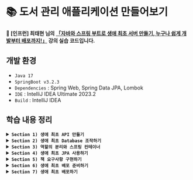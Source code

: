 # 📚 도서 관리 애플리케이션 만들어보기
#### 📣 [인프런] 최태현 님의 [「자바와 스프링 부트로 생애 최초 서버 만들기, 누구나 쉽게 개발부터 배포까지!」](https://inf.run/Hywa) 강의 실습 코드입니다.

## 개발 환경
* `Java 17`
* `SpringBoot v3.2.3`
* `Dependencies` : Spring Web, Spring Data JPA, Lombok
* `IDE` : IntelliJ IDEA Ultimate 2023.2
* `Build` : IntelliJ IDEA

## 학습 내용 정리

<details>
  
**<summary> `Section 1) 생애 최초 API 만들기` </summary>**
### ✔️ 스프링 프로젝트 시작하기
#### 스프링 프로젝트를 시작하는 첫 번째 방법
* 이미 만들어져 있는 스프링 프로젝트를 다운받아 IntelliJ를 통해 열기
* 다운로드가 완료되면, LibraryAppApplication 클래스를 찾아 실행 (경로 : src/main/java/패키지명/LibraryAppApplication.java)


#### 스프링 프로젝트를 시작하는 두 번째 방법
* [spring initializr](https://start.spring.io/) 이용하기
  ##### 1️⃣ 빌드 툴 설정
  ##### 2️⃣ 언어 선택
  ##### 3️⃣ 스프링 부트 버전 선택
  * 옆에 알파벳이 붙지 않은 가장 최신 버전 선택하기 ➡️ 알파벳이 붙어있다는 의미는 아직 개발 중이거나 테스트 중인 오픈베타버전으로 안정성이 떨어질 수 있음
  ##### 4️⃣ 프로젝트 메타 데이터 작성
  * Group : 프로젝트 그룹
  * Artifact : 최종 결과물의 이름
  * Name : 프로젝트 이름
  * Description : 프로젝트 설명
  * Package name : 패키지 이름
  * Packaging : 패키징 방법 (➡️ Spring Boot는 톰캣이 내장되어 있어 Jar 선택)
  * Java : 자바 버전
  ##### 5️⃣ 의존성 설정
  * 프로젝트에서 사용하는 라이브러리/프레임워크 설정
    * 📚 라이브러리 : 프로그래밍을 개발할 때 미리 만들어져 있는 기능을 가져다 사용하는 것
    * 📚 프레임워크 : 프로그래밍을 개발할 때 미리 만들어져 있는 구조에 코드를 가져다 끼워 넣는 것

  이렇게 설정을 모두 마쳤으면, Generate를 눌러 프로젝트를 만들어주자. 다운로드 된 압축 파일을 해제하고 적절한 위치로 옮겨 IntelliJ로 열어주면 된다 !

### ✔️ @SpringBootApplication과 서버
LibraryAppApplication 클래스를 살펴보자.

```java
@SpringBootApplication
public class LibraryAppApplication {
  public static void main(String[] args) {
    SpringApplication.run(LibraryAppApplication.class, args);
  }
}
```
* `@SpringBootApplication` : 스프링을 실행시키기 위해 필요한 다양한 설정들을 자동으로 해주는 애노테이션
* `class` : Java에서 모든 코드는 class 안에 있어야 하고, static 메서드인 main 메서드가 이 안에 존재
* `SpringApplication.run(LibraryAppApplication.class, args);` : 서버를 실행하는 코드

#### 🙋🏻 서버란 무엇일까?
* 어떠한 기능을 제공하는 프로그램
* 클라이언트로부터 요청을 받아 결과 반환

### ✔️ 클라이언트가 컴퓨터를 통해 서버에 요청하는 과정 알아보기
#### 🙋🏻 네트워크란 무엇일까? 
<p>네트워크를 이해하기 위해 A 부족과 B 부족이 존재하는 이세계를 생각해보자. </p>
<p>이세계는 주소 체계와 택배 시스템이 잘 발달되어 있어 주소를 통해 택배를 보낼 수 있다고 하자.</p>

```text
B부족 감자동 곰로 13번길 2에 사는 둘째  
```

<p>하지만 이렇게 복잡한 주소 체계는 외우기 어렵다 💦 '파란집에 사는 둘째'라고 더 간단하게 부를 수 있다.</p>

<p>이세계 뿐만 아니라 현실 세계도 마찬가지다 ! 현실 세계의 컴퓨터는 각각 고유 주소 (IP)를 가지고 있다. 그리고 택배 시스템처럼 인터넷이 잘 발달되어 있어 우리는 인터넷을 통해 데이터를 주고 받을 수 있다.</p>

```text
IP 244.66.51.9, port : 3000 
```
<p>여기서 port 번호는 '파란집에 사는 둘째'이고, IP는 자세한 주소를 나타낸다. </p>
<p>BUT, 우리는 인터넷에 접속할 때 일반적으로 IP 주소와 port 번호를 입력하지 않는다. 아래와 같이 도메인 이름을 입력하여 접속할 것이다. (➡️ DNS : Domain Name System)</p>

```text
spring.com:3000 
```

### ✔️ HTTP와 API란 무엇인가?!
#### 🙋🏻 HTTP는 무엇일까?
<p>우리는 택배를 보내려면 운송장이라는 표준이 있어야 한다.</p>

```text
내놓아라 파란집 둘째, 포션 빨강색 2개
```

* `내놓아라` : 운송장을 받는 사람에게 요청하는 **행위**
* `파란집` : 운송장이 가는 집
* `둘째` : 운송장을 받는 사람
* `포션` : 운송장을 받는 사람에게 원하는 **자원**
* `빨강색 2개` : 자원의 세부 조건

여기서 행위와 자원은 빨간집에 운송장을 보내기 전에 **약속**해야 한다.

<p>현실 세계에도 데이터를 받는 표준인 HTTP(HyperText Transfer Protocol)가 존재한다. </p>

#### 예시 1️⃣

  ```text
  GET /portion?color=red&count=2
  Host: spring.com:3000
  ```
  
  * `GET` : HTTP 요청을 받는 컴퓨터에게 요청하는 행위 (**HTTP Method**)
  * `/portion` : HTTP 요청을 받는 컴퓨터에게 원하는 자원 (**Path**)
  * `?`, `&` : 구분 기호
  * `color=red`, `count=2` : 자원의 세부 조건 (**Query String**)
  * `Host: spring.com:3000` : HTTP 요청을 받는 컴퓨터와 프로그램 정보

#### 예시 2️⃣

  ```text
  POST /oak/leather
  Host: spring.com:3000

  오크가죽정보
  ```
  
  * `POST` : HTTP 요청을 받는 컴퓨터에게 요청하는 행위 (**HTTP Method**)
  * `/oak/leather` : HTTP 요청을 받는 컴퓨터에게 원하는 자원 (**Path**)
  * `오크가죽정보` : 실제 저장할 오크 가죽 정보 (**Body**)
  * `Host: spring.com:3000` : HTTP 요청을 받는 컴퓨터와 프로그램 정보

  현실 세계에서도 마찬가지로 행위와 자원은 HTTP 요청을 보내기 전에 약속해야 한다.

#### 📚 정리
* 정보를 보내는 방법 2가지 존재 (➡️ Query String & Body)
  * `GET`(데이터 요청), `DELETE`(데이터 삭제) : Query String
  * `POST`(데이터 저장), `PUT`(데이터 수정) : Body

#### 🙋🏻 API(Application Programming Interface)는 무엇일까?
<p>클라이언트와 서버는 HTTP를 주고 받으며 기능을 수행하는데, 이때 정해진 규칙을 의미하는 API</p>

##### HTTP 요청 문법
* 첫째줄 : HTTP Method와 Path, (Query)를 작성하고 필요하다면 HTTP Version도 작성
* 둘째줄 : Header 영역으로, 어디로 보낼지 도메인 + 포트 번호로 Host 작성 (여러 줄 가능)
* Body가 있을 경우, 한 줄 띄우고 작성 (여러 줄 가능)

##### URL (Uniform Resource Locator)

```text
프로토콜://도메인(혹은 IP주소):포트번호/자원경로?쿼리(추가정보)
```

##### HTTP 응답
<p>우리는 HTTP 요청 방법에 대해 살펴보았다.</p>

#### 🙋🏻 그럼 들어온 요청에 대한 응답은 어떻게 하는 걸까?
* `서버` : 요청에 대한 응답을 제공하는 컴퓨터
  * ✨ **상태 코드**를 통해 응답
  * 응답시, Body에 추가 정보 담을 수 있음
  * HTTP 요청과 동일한 구조
    * 첫째줄 : 상태 코드
    * 둘째줄 : Header 영역 (여러 줄 가능)
    * Body가 있을 경우, 한 줄 띄우고 작성 (여러 줄 가능)   

* `클라이언트` : 요청을 한 컴퓨터

### ✔️ API 개발하고 테스트하기

<p>API를 개발하기 전에는 API 스펙을 살펴봐야 한다. </p>
<p>HTTP Method와 path를 결정하고, 데이터를 전달하기 위해 쿼리를 사용할 것인지 아니면 바디를 사용할 것인지, 결과는 어떤 형태로 줄 것인지를 고민해서 결정해야 한다.</p>

#### 1️⃣ GET API
  #### ➕ 덧셈 API
  * HTTP Method : `GET`
  * HTTP Path : `/add`
  * 쿼리 사용
    * `int number1`
    * `int number2`
  * 결과 반환
    * `int 쿼리로 들어온 두 숫자의 합`   

  #### 📍 Controller 
  * `@RestController` : 주어진 class를 Controller로 등록 (Controller : API의 진입 지점)
  * `@GetMapping(“/add”)` : 아래 함수를 HTTP Method가 `GET` 이고, HTTP path가 `/add`인 API로 지정
  * `@RequestParam` : 주어진 쿼리를 함수 파라미터로 넣음
    * 단일 타입으로 넣을 수도 있지만, request DTO를 생성하여 객체 넣기도 가능 (➡️ 이때 애노테이션 생략) 

#### 2️⃣  API
<p>HTTP Body 사용법 연습을 위해 곱셈 기능을 로 작성해보자. (원래  API는 어떤 값을 저장한다는 의미이기 때문에 적절한 방법은 아니다 😅)</p>
  
  #### ➕ 곱셈 API
  * HTTP Method : `POST`
  * HTTP Path : `/multiply`
  * HTTP Body (JSON)
    
    ```text
    {
      “number1”: 숫자,
      “number2”: 숫자
    }
    ```

    * JSON (**J**ava**S**cript **O**bject **N**otation)
      * 중괄호를 사용하여 `"key": "value"`로 표기하는 객체 표기법
      * 쉼표로 속성 구분
      * Java의 Map<Object, Object>와 유사
  * 결과 반환
    * `Body로 들어온 두 숫자의 곱`   

  #### 📍 Controller 
  * `@PostMapping(“/multiply”)` : 아래 함수를 HTTP Method가 `POST` 이고, HTTP path가 `/multiply`인 API로 지정
  * `@RequestBody` : HTTP Body로 들어오는 JSON을 파라미터로 넘긴 객체(DTO)로 변경
    * DTO에는 JSON의 key값이 명시되어야 하며, 각 속성은 key값과 동일하게, 타입도 value의 타입에 따라 작성 

### ✔️ 도서 관리 어플리케이션 API 개발
#### 주요 기능
* 👤 `사용자`
  * 도서관 사용자를 등록할 수 있습니다.
  * 등록된 사용자 목록을 조회할 수 있습니다.
  * 사용자의 이름을 변경할 수 있습니다.
  * 등록된 사용자를 삭제할 수 있습니다.
 
* 📖 `도서`
  * 도서관에 책을 등록 및 삭제할 수 있습니다.
  * 사용자는 등록된 도서를 대출/반납할 수 있습니다.
    * 다른 사용자가 대여 중인 책은 빌릴 수 없습니다.  

#### 📍 도서관 사용자 등록 
  #### 👤 유저 생성 API
  * HTTP Method : `POST`
  * HTTP Path : `/user`
  * HTTP Body (JSON)
  
    ```text
      {
        “name”: String (null X),
        “age”: Integer
      }
    ```
    * String : null 허용 ➡️ 검증 로직 필요
    * Integer : null 허용 (int : null 허용 X)
    
  * 결과 반환 X
    * `200 OK` 상태 코드

   
  #### 로직
   ##### 1️⃣ API 호출
   ##### 2️⃣ User 클래스의 인스턴스 생성
   ##### 3️⃣ 생성한 데이터 List에 저장

   ```java
      @RestController
      public class UserController {
        private final List<User> users = new ArrayList<>();

        @PostMapping("/user")
        public void saveUser(@RequestBody UserCreateRequest request) {
          User newUser = new User(request.getName(), request.getAge());
          users.add(newUser);
        }
      }
   ```

#### 📍 사용자 목록 조회
  #### 👤 유저 조회 API
  * HTTP Method : `GET`
  * HTTP Path : `/user`
  * 쿼리 : X (➡️ API 호출시, 전체 User 데이터를 줄 것이므로)
  * 결과 반환

    ```text
      [{
        “id”: Long,
        “name”: String (null X),
        “age”: Integer
      }, ...]
    ```
  ##### 🤔 어떻게 결과를 JSON으로 반환할 수 있을까?
  <p>파라미터로 넘기는 객체(DTO)에 getter가 있다면, Controller에서 객체를 반환시 JSON으로 응답이 가능하다. </p>
  
  ➡️ `@RestController`를 클래스에 붙여준 덕분에 가능한 일 !
  
  ##### 🤔 Id는 무엇일까?
  <p>Id란 데이터 별로 겹치지 않는 유일한 번호를 의미한다. API 스펙에 Id가 있다는 것은 User 별로 고유한 번호를 API 응답 결과로 반환하기 위함이다.</p>
  <p>여기서는 List에 담겨 있는 User의 순서를 Id로 설정하자.</p>

  #### 로직
   ##### 1️⃣ API 호출
   ##### 2️⃣ List로 저장된 유저 정보 반환

   ```java
        @GetMapping("/user")
        public List<UserResponse> getUsers() {
          List<UserResponse> responses = new ArrayList<>();
          for (int i = 0; i < users.size(); i++) {
            responses.add(new UserResponse(i + 1, users.get(i)));
          }
          return responses;
        }
   ```


### 📚 Section 1 학습 내용
#### 1️⃣ 스프링 프로젝트를 시작하고 실행할 수 있다.
#### 2️⃣ 네트워크, IP, 도메인, 포트, HTTP 요청과 응답 구조, 클라이언트 - 서버 구조, API와 같은 기반 지식을 배울 수 있었다.
#### 3️⃣ Spring Boot에서 GET API와 POST API를 만드는 방법에 대해 학습하였다.

#### ⚠️ 우리가 개발한 API의 문제점
<p>User 정보는 메모리에서만 유지되고 있기 때문에 서버를 재시작하면, User 정보가 날라간다 !</p>
<p>따라서 데이터가 날라가는 문제점을 해결하기 위해 DB를 사용해보자.</p>
 
</details>


<details>
  
**<summary> `Section 2) 생애 최초 Database 조작하기` </summary>**
### ✔️ Database와 MySQL
<p>지금까지 우리는 User 정보를 RAM (임시 기억 장치)에 저장했다. 그래서 서버가 종료되면, RAM에 있는 모든 정보가 사라져 User 정보가 날라갔다.</p>
<p>데이터가 날라가지 않도록 하기 위해 DISK (장기 기억 장치)에 정보를 저장할 수 있도록 해보자. 이럴 때 사용하는 것이 Database이다 !</p>

#### 📍 Database
<p>Database란, 데이터를 구조화 시켜 저장하는 장치이다. 대표적으로 RDB의 MySQL이 있다.</p>

  * RDB (Relational Database) : 데이터를 표처럼 구조화 시켜 저장 (예 : MySQL)
  * SQL (Structured Query Language) : 표처럼 구조화된 데이터를 조회하는 언어

<p>MySQL을 사용해 데이터에 접근해보자.</p>

### ✔️ MySQL에서 테이블 만들기
#### 📍 DDL (Data Definition Language)
  * 데이터베이스 만들기
  ```sql
  $> create database [데이터베이스 이름];
  ```

  * 데이터베이스 목록 보기
  ```sql
  $> show databases;
  ```

  * 데이터베이스 지우기
  ```sql
  $> drop databases [데이터베이스 이름];
  ```

  * 데이터베이스 접속하기
  ```sql
  $> use [데이터베이스 이름];
  ```

  * 테이블 목록 보기
  ```sql
  $> show tables;
  ```

  * 테이블 만들기
  ```sql
  $> create table [테이블 이름] ( 
  [필드1 이름] [타입] [부가조건], 
  [필드2 이름] [타입] [부가조건], 
  ...
  primary key ([필드이름]) 
  );
  ``` 

  * 테이블 제거하기
  ```sql
  $> drop table [테이블 이름];
  ```

#### 📍 MySQL 타입 살펴보기
  ##### 정수 타입
  * tinyint : 1byte
  * int : 4byte
  * bigint : 8byte
  
  ##### 실수 타입
  * double : 8byte
  * decimal(A, B) : 소수점을 B개 가지고 있는 전체 A자리 실수

  ##### 문자열 타입
  * char(A) : A글자가 들어갈 수 있는 고정된 문자열
  * varchar(A) : 최대 A글자가 들어갈 수 있는 문자열

  ##### 날짜, 시간 타입
  * date : `yyyy-MM-dd`
  * time : `HH:mm:ss`
  * datetime : `yyyy-MM-dd HH:mm:ss`

### ✔️ 테이블 데이터 조작하기
#### 📍 DML (Data Manipulation Language)
  * 데이터 삽입
  ```sql
  $> INSERT INTO [테이블 이름] (필드1이름, 필드2이름, ...) VALUES (값1, 값2, ...)
  ```

  * 데이터 조회
  ```sql
  $> SELECT * FROM [테이블 이름]; # * 대신 필드 이름 작성 가능
  ```

  ```sql
  # 특정 조건을 걸어 조회
  $> SELECT * FROM [테이블 이름] WHERE [조건];
  ```

  * 데이터 업데이트
  ```sql
  $> UPDATE [테이블 이름]
  SET 필드1이름=값, 필드2이름=값, ... WHERE [조건];
  # [조건]이 없으면, 모든 데이터 업데이트
  ```

  * 데이터 삭제
  ```sql
  $> DELETE FROM [테이블 이름] WHERE [조건];
  # [조건]이 없으면, 모든 데이터 삭제
  ```

### ✔️ Spring에서 Database 사용하기
#### 📍`application.yml` 파일 만들기
* `application.properties`에 DB 설정 정보 기입도 가능
  ```yml
  spring:
    datasource:
      url: "jdbc:mysql://localhost/library"
      username: "root"
      password: "1234"
      driver-class-name: com.mysql.cj.jdbc.Driver
  ```
  * url : 연결할 데이터베이스 주소
    * `jdbc:mysql://` : jdbc를 이용해 mysql 접근
    * `localhost` : 접근하려는 mysql은 localhost에 있음
    * `/library` : 접근하려는 데이터베이스는 library
  * username : mysql에 접근하기 위한 계정명
  * password : mysqp에 접근하기 위한 비밀번호
  * driver-class-name : 데이터베이스 접근시 사용할 프로그램 

#### 📍 유저 생성 API 리팩토링
  ##### 1️⃣ User 테이블 생성
  ##### 2️⃣ JdbcTemplate을 이용해 sql 날리기
  * JdbcTemplate을 final 변수를 만들고 생성자를 만들어두면, 스프링이 알아서 JdbcTemplate을 넣어줌
  ##### 3️⃣ sql을 문자열로 입력 후, 값이 들어갈 부분에 ? 넣기
  * ? 사용시, 유동적으로 값 변경 가능
  * 이 문자열을 JdbcTemplate의 update 메서드에 담음 (➡️ JdbcTemplate의 update 메서드는 insert, update, delete 쿼리에 적용 가능)  

#### 📍 유저 조회 API 리팩토링
  ```java
  jdbcTemplate.query(sql, RowMapper 구현 익명클래스)
  ```
  * query를 사용하면, select 쿼리를 날릴 수 있음
  * 구현 익명클래스 안에는 ResultSet에 getType("필드이름")을 사용해 실제 값을 가져올 수 있음
    * 익명클래스는 람다식을 이용하면 더 간단하게 표현 가능 !

### ✔️ 유저 업데이트 API, 삭제 API 개발과 테스트
#### 📍 도서관 사용자 이름 변경 
  #### 👤 유저 업데이트 API
  * HTTP Method : `PUT`
  * HTTP Path : `/user`
  * HTTP Body (JSON)
  
    ```text
      {
        "id": Long,
        "name": String
      }
    ```
    
  * 결과 반환 X
    * `200 OK` 상태 코드
   
  #### 로직
   ##### 1️⃣ API 호출
   ##### 2️⃣ UPDATE 쿼리를 통해 jdbcTemplate의 update 메서드에 넘겨줌

   ```java
      @RestController
      public class UserController {
        @PutMapping("/user")
        public void updateUser(@RequestBody UserUpdateRequest request) {
          String sql = "UPDATE user SET name = ? WHERE id = ?";
          jdbcTemplate.update(sql, request.getName(), request.getId());
      }
   ```

#### 📍 도서관 사용자 삭제 
  #### 👤 유저 삭제 API
  * HTTP Method : `DELETE`
  * HTTP Path : `/user`
  * 쿼리
    * 문자열 name (삭제할 사용자 이름) 
  * 결과 반환 X
    * `200 OK` 상태 코드
   
  #### 로직
   ##### 1️⃣ API 호출
   ##### 2️⃣ DELETE 쿼리를 통해 jdbcTemplate의 update 메서드에 넘겨줌

   ```java
      @RestController
      public class UserController {
        @DeleteMapping("/user")
        public void deleteUser(@RequestParam String name) {
          String sql = "DELETE FROM user WHERE name = ?";
          jdbcTemplate.update(sql, name);
      }
   ```

### ✔️ 유저 업데이트 API, 삭제 API 예외 처리하기
<p>존재하지 않는 유저를 업데이트나 삭제하려고 할 때, 예외가 발생하도록 수정해보자.</p>
  
   ```java
     String readSql = "SELECT * FROM user WHERE id = ?";
     boolean isUserNotExist = jdbcTemplate.query(readSql, (rs, rowNum) -> 0, request.getId()).isEmpty();
     if (isUserNotExist) {
       throw new IllegalArgumentException();
     }
   ```

  #### 로직
   ##### 1️⃣ id를 기준으로 유저가 존재하는지 확인하는 sql을 날려 DB 데이터 유무 체크 
   ##### 2️⃣ 있으면 다음 로직 수행, 없으면 예외 발생
   
### 📚 Section 2 학습 내용
#### 1️⃣ 데이터베이스를 통해 서버 재시작하면 데이터가 사라지는 문제를 해결할 수 있었다.
#### 2️⃣ SQL을 이용하여 MySQL 데이터베이스를 조작할 수 있다.
#### 3️⃣ 스프링 서버를 이용해 데이터베이스에 접근하고 데이터를 저장, 조회, 업데이트, 삭제할 수 있다.
#### 4️⃣ API 예외 상황을 이해하고 예외를 처리할 수 있다.

#### ⚠️ 우리가 개발한 API의 문제점
<p>한 클래스인 Controller가 많은 역할을 담당하며, 여러 비즈니스 로직이 통합되어 있다.</p>
<p>추가로 구현해야 할 요구사항이 늘어날수록 코드 수정은 복잡해질 것이다. 따라서 이런 문제를 어떻게 해결할 수 있을지 고민해보자.</p>
</details>


<details>
  
**<summary> `Section 3) 역할의 분리와 스프링 컨테이너` </summary>**
### ✔️ Clean Code의 중요성
<p>코드란, 요구사항을 표현하는 언어이다. 개발자의 중요한 업무 중 하나는 요구사항 구현을 위해 코드를 읽고 작성한다는 것이다.</p>
<p>여기서 핵심은 읽는다는 것이다 ! 다른 사람이 작성한 코드를 읽는 경우가 많고, 내가 오래 전에 작성한 기억나지 않는 코드를 읽을 때도 있다.</p>
<p>🌟 따라서 누구나 쉽게 코드를 읽고 이해할 수 있도록 클린 코드 작성은 중요하다 🌟</p>

#### 📍 Clean Code
<p>클린 코드 가이드 라인을 살펴보자.</p>

* 함수는 최대한 작게 만들고 한 가지 일만 수행하는 것이 좋다.
* 클래스는 작아야 하며 하나의 책임만을 가져야 한다.

<p>지금까지 작성한 Controller 클래스는 3가지 역할을 담당하고 있다.</p>

    1. API 진입 지점
    2. 예외 처리
    3. DB 통신

<p>♻️ Controller를 3단 분리 해보자</p>

### ✔️ Controller 3단 분리하기
#### 📍 Layered Architecture
<p>Controller, Service, Repository 각 클래스가 각자의 역할을 가지고 겹겹이 쌓인 구조</p>
  
  ##### Controller
  * 클라이언트의 요청 및 응답 처리
  * Service에게 요청에 대한 처리 전담
  
  ##### Service
  * 사용자 요구사항 처리
  * DB 정보 필요시, Repository에게 전담
  * Controller와 Repository 사이를 연결하는 역할
  
  ##### Repository
  * DB 관리 (연결, 해제, 자원 관리)
  * DB CRUD (Create, Read, Update, Delete) 작업 처리

### ✔️ UserController와 스프링 컨테이너
#### 📍 UserController
이전에 작성한 `UserController`를 살펴보면, 의아한 부분이 존재한다.

   ```java
    @RestController
    public class UserController {

     private final UserService userService;

     public UserController(JdbcTemplate jdbcTemplate) {
       this.userService = new UserService(jdbcTemplate);
     }

    }
   ```

  <p> 🙋🏻 현재 UserController에 존재하는 메서드를 API의 진입 지점으로 사용하고 있다. 상식적으로 클래스 안에 있는 함수를 사용하기 위해서 객체화 (인스턴스화)가 필요하다 !</p> 
  
    🤔 질문 1. UserController를 현재 객체화 하지 않고 있는데, 어떻게 API의 진입 지점으로 사용하는 것일까?

  
  <p> 🙋🏻 UserController의 생성자는 JdbcTemplate을 의존하고 있다. 하지만 우리는 JdbcTemplate에 대해 처리한 적이 없다 !</p>
  
     🤔 질문 2. UserController는 어떻게 JdbcTemplate을 가져오는 걸까?

#### 📍 `@RestController`  
<p>이 애노테이션은 UserController 클래스를 API의 진입 지점으로 만들어 줄 뿐만 아니라, 스프링 빈으로 등록 시켜준다. </p>

#### 🫛 스프링 빈
<p>우리가 스프링 부트로 만든 프로젝트를 실행하면, 서버가 동작하게 된다. 그러면 서버 내부에 거대한 컨테이너를 만들어준다. 그리고 컨테이너 안에는 클래스가 들어가게 되는데, 이 클래스를 스프링 빈이라고 부른다 !</p> 

<p>클래스가 들어갈 때, 이 빈을 식별할 수 있는 이름이나 타입과 함께 다양한 정보들을 함께 저장한다. 이때 인스턴스화도 함께 이루어지게 된다.</p>

<p>JdbcTemplate 역시 스프링 빈으로 등록되어 있기 때문에 스프링 컨테이너 내부에 존재하게 된다.</p>

#### 따라서 스프링 컨테이너는 `UserController`를 인스턴스화 할 때, `JdbcTemplate`을 컨테이너 내부에서 찾아서 가져올 수 있었던 것이다 ! 

     🤔 그럼 누가 JdbcTemplate을 스프링 빈으로 등록해준걸까?

<p>바로 build.gradle의 spring-boot-starter-data-jpa 의존성이 JdbcTemplate을 스프링 빈으로 미리 등록해준 것이다. </p>

   ```gradle
    dependencies {
      implementation 'org.springframework.boot:spring-boot-starter-data-jpa'
    }
   ```

<p>위의 내용을 정리해보자 ! 우리가 서버를 시작하게 되면 다음과 같은 일이 순차적으로 일어난다.</p>

    1. 스프링 컨테이너 시작
    2. 기본적으로 많은 스프링 빈이 컨테이너에 등록됨
    3. 개발자가 직접 설정해준 스프링 빈 등록
    4. 필요한 의존성 자동 설정

#### 🫛 Repository와 Service 스프링 빈 등록하기
<p>Repository와 Service를 스프링 빈으로 등록하는 방법은 아주 간단하다 !</p>

##### Repository 클래스는 `@Repository` 애노테이션을 클래스 위에 붙여주고, Service 클래스는 `@Service` 애노테이션을 클래스 위에 붙여주기만 하면 빈으로 등록이 된다. 

##### 그럼 이제 `Controller` 입장에서도 `Service`가 스프링 빈이니 굳이 직접 `new` 연산자를 통해 인스턴스화 해줄 필요가 없다 ! 컨테이너가 알아서 처리해줄 것이다.

##### 또한 `Repository`가 `JdbcTemplate`을 직접 가지고 있기 때문에 `Controller`는 `JdbcTemplate`를 가지고 있을 필요가 없어지게 된다. 그럼 `Controller`는 아래와 같이 변경될 것이다.

#### 📍 UserController
   ```java
    @RestController
    public class UserController {

     private final UserService userService;

     public UserController(UserService userService) {
       this.userService = userService;
     }

    }
   ```

#### `Controller` - `Service` - `Repository` 클래스가 스프링 빈으로 등록되는 과정을 정리해보자.
<p>스프링 서버가 시작되면,</p>

    1. 의존성에 의해 빈으로 등록된 JdbcTemplate이 스프링 컨테이너로 들어간다.
    2. JdbcTemplate의 의존성을 가진 UserRepository가 빈으로 등록된다.
    3. UserRepository를 의존하는 UserService가 빈으로 등록된다.
    4. UserService를 의존하는 UserController가 빈으로 등록된다.

#### 🤔 코드가 깔끔해진 것 같긴 한데 ... 스프링 컨테이너를 사용하는 이유에 대해 자세히 알아보자 !

### ✔️ 스프링 컨테이너
<p>아래와 같은 요구사항이 있다고 하자.</p>

> 책 이름을 메모리에 저장하는 API를 구현하라. Controller만 스프링 빈으로 등록하고 Service와 Repository는 스프링 빈이 아니어야 한다.

<p>우리는 먼저 Book 객체를 만들고 BookController, BookService, BookMemoryRepository를 만들 것이다. 그리고 BookMemoryRepository를 의존하는 BookService는 아래와 같이 객체를 생성할 것이다.</p>

#### 📍 BookService
   ```java
    public class BookService {
      private final BookMemoryRepository bookRepository = new BookMemoryRepository();
    }
   ```

<p>이제 Memory가 아닌 MySQL과 같은 DB를 사용하기로 요구사항이 변경되었다고 가정하자. 그리고 JdbcTemplate은 Repository가 바로 설정할 수 있다고 하자. 그럼 아래와 같은 일이 일어날 것이다.</p>

    1. BookMemoryRepository 대신 BookMySqlRepository가 새로 생길 것이다.
    2. Repository가 변경됨에 따라 BookService도 변경될 것이다.

#### 🤔 Repository의 역할만 변경하고 싶은데 Service 변경을 최소화할 수 있는 방법은 없을까?
  
  #### 📍 Java의 인터페이스
  <p>인터페이스를 도입하게 되면 코드는 아래와 같이 변경된다.</p>

  ##### 📍 BookService
  ```java
    public class BookService {
      private final BookRepository bookRepository = new BookMemoryRepository();
    }
   ```

  ##### 📍 BookRepository
  ```java
    public interface BookRepository {
      public void save(String bookName);
    }
   ```

  ##### 📍 BookMemoryRepository
  ```java
    public class BookMemoryRepository implements BookRepository {
      private final List<String> books = new ArrayList();

      @Override
      public void save(String bookName) {
        books.add(bookName);
      }

    }
   ```  

  ##### 📍 BookMySqlRepository
  ```java
    public class BookMySqlRepository implements BookRepository {
      private final List<String> books = new ArrayList();

      @Override
      public void save(String bookName) {
        // jdbcTemplate.....
      }

    }
   ```

<p>인터페이스의 도입으로 Service 코드 변경을 최소화 하였다 !</p>

##### 만약 Repository를 쓰는 Service 코드가 수백 개 클래스에 있다면, Repository 변경시 Service 코드를 하나하나 수정하는 것은 여전히 어려울 것이다 😢

#### 🤔 그렇다면 Repository를 변경하더라도 Service를 완전히 변경하지 않는 방법은 없을까?
<p>➡️ 이 고민에 대한 해결책이 바로 스프링 컨테이너이다 !</p>

#### 📍 제어의 역전(IoC, Inversion of Control)

> 스프링 컨테이너가 Service 대신 Repository를 인스턴스화 해주고, 그때 그때 알아서 어떤 Repository 클래스를 사용할지 결정해주는 방식

#### 📍 의존성 주입(DI, Dependency Injection)

> * 스프링 컨테이너가 Repository 클래스를 선택해서 Service에 넣어주는 과정
> * `@Primary` 애노테이션을 이용해 우선권 제어 가능

### ✔️ 스프링 컨테이너를 다루는 방법
<p>스프링 빈으로 등록하는 또다른 방법과 스프링 빈을 주입받는 방법을 살펴보자.</p>

#### 🫛 스프링 빈으로 등록하기
  ##### 📍`@Configuration`, `@Bean`
  > * `@Configuration` : 클래스에 붙여주는 애노테이션,  `@Bean`과 함께 사용
  > * `@Bean` : 메서드에 붙여주는 애노테이션, 해당 메서드에서 반환되는 객체를 스프링 빈으로 등록, 스프링 컨테이너가 필요한 의존성 주입 가능

  #### 🤔 우리는 앞서 `@Service`, `@Repository` 애노테이션을 붙여 스프링 빈으로 등록했는데 이 애노테이션은 언제 사용하는 걸까? `@Configuration` + `@Bean` 애노테이션은 또 언제 사용하는 걸까?
  
  <p>정리하면 아래와 같다.</p>
  
  > * `@Service`, `@Repository` : 개발자가 직접 만든 클래스를 스프링 빈으로 등록할 때
  > * `@Configuration` + `@Bean` : 외부 라이브러리나 프레임워크에 만들어져 있는 클래스를 스프링 빈으로 등록할 때
  
  ##### 📍 `@Component`
  > * 주어진 클래스를 컴포넌트로 간주
  > * 스프링 서버 시작할 때 컴포넌트 자동 감지
  > * Controller, Service, Repository가 모두 아니고 개발자가 직접 작성한 클래스를 스프링 빈으로 등록할 때 사용 
  > * `@RestController` / `@Service` / `@Repository` / `@Configuration` 모두 `@Component` 애노테이션을 가지고 있어 지금까지 스프링 서버 실행시 애노테이션이 자동 감지 되었던 것이다 😲

#### 🫛 스프링 빈 주입 받기
  <p>빈을 주입받는 방법은 3가지가 존재한다.</p>
  
  ##### 1️⃣ 생성자를 이용한 주입 방법 (권장)
  ##### 2️⃣ setter와 `@Autowired`
  ```java
    private JdbcTemplate jdbcTemplate;

    @Autowired // 스프링 컨테이너에 있는 스프링 빈을 찾아 setter에 넣어주는 애노테이션
    public void setJdbcTemplate(JdbcTemplate jdbcTemplate) {
      this.jdbcTemplate = jdbcTemplate;
    }
  ```
  
  ##### 3️⃣ 필드에 직접 `@Autowired` 사용
  ```java
    @Autowired
    private JdbcTemplate jdbcTemplate;
  ```

  ##### 📍 `@Qualifier`
  > * `@Primary` 애노테이션이 없는 상황에서 주입 받는 쪽이 특정 스프링 빈을 선택할 수 있게 해주는 애노테이션
  > * 스프링 빈을 사용하는 쪽과 스프링 빈을 등록하는 쪽 모두 사용 가능 ➡️ `@Qualifier` 애노테이션에 적어준 값이 같은 것끼리 연결

  #### 🤔 그렇다면 `@Primary`와 `@Qualifier` 애노테이션 중 누가 우선순위가 높을까?
  > 스프링 빈을 사용하는 쪽에서 직접 적어준 `@Qualifier`가 이긴다 !

### 📚 Section 3 학습 내용
#### 1️⃣ 클린코드의 중요성에 대해 이해하고, 기존 Controller 코드를 Layered Architecture로 분리했다.
#### 2️⃣ 스프링 컨테이너와 스프링 빈이 무엇인지 알아보고, 어떤 애노테이션을 통해 주입 받고 빈으로 등록할 수 있는지 학습하였다.
</details>


<details>
  
**<summary> `Section 4) 생애 최초 JPA 사용하기` </summary>**
### ✔️ 문자열 SQL 직접 사용의 한계
  <p>지금까지 우리는 데이터베이스에 접근하기 위해 Repository에 직접 SQL을 작성하였다. 하지만 이렇게 문자열로 작성하면 다음과 같은 문제가 발생할 수 있다.</p>

  ##### 1️⃣ 문자열을 직접 작성하기 때문에 오타가 날 수 있으며, 실수를 인지하는 시점이 느리다.
  ##### 2️⃣ 특정 데이터베이스에 종속적이기 때문에 데이터베이스 변경이 어려울 수 있다.
  ##### 3️⃣ 보통 테이블당 기본적으로 CRUD 쿼리를 작성하게 되는데, 단순 반복 작업이 많아지게 된다.
  ##### 4️⃣ 데이터베이스의 테이블과 객체는 패러다임이 다르다. (예 : 연관관계, 상속)

  <p>이런 어려움 속에서 등장한 것이 바로 JPA이다 !</p>

  #### 📍 JPA (Java Persistence API)
  > * 자바 진영의 ORM (Object-Relational Mapping) 기술 표준
  > * 객체와 관계형 데이터베이스의 테이블을 짝지어 데이터를 영구적으로 저장할 수 있도록 정한 Java 진영의 규칙
  > * Hibernate : JPA를 구현한 구현체, 내부적으로 JDBC 사용

### ✔️ 테이블에 대응되는 Entity Class 만들기
  <p>이제 User 테이블과 User 클래스를 매핑시켜보자 !</p>
  
  ##### 1️⃣ User 객체에 `@Entity` 애노테이션 붙이기
  > 🙋🏻 Entity란?
  > * 저장되고 관리되어야 하는 데이터
  > * 서버가 동작할 때 User 객체와 User 테이블을 같은 것으로 간주

  ##### 2️⃣ User 테이블에만 존재하는 id를 User 객체에 추가하기
  <p>현재 User 테이블은 id가 primary key이고, auto_increment가 적용되어 있다. 이 부분을 자바 코드에 적용하기위해 아래와 같은 애노테이션을 User 객체에 추가하자.</p> 
  
  > `@Id` : 이 필드를 primary key로 간주
  
  > `@GeneratedValue`
  > * primary key는 데이터베이스에서 자동으로 생성해주기 때문에 필요한 애노테이션
  > * 데이터베이스마다 다른 자동 생성 전략 (MySQL의 auto_increment는 IDENTITY 전략과 매칭 

  ##### ⚠️ JPA에 의해 테이블과 매핑된 객체는 기본 생성자 반드시 필요

  ##### 3️⃣ `@Column` 애노테이션 추가
  >* nullable : 필드에 null이 들어갈 수 있는지 여부
  >* length : 길이 제한
  >* name : 데이터베이스에서의 Column 이름 설정 (➡️ 필드 이름과 동일할 경우 생략 가능)
  
  #### 📍 User 객체
  ```java
    @Entity
    public class User {
        
      @Id
      @GeneratedValue(strategy = GenerationType.IDENTITY)
      private Long id = null;

      @Column(nullable = false, length = 20, name = "name")
      private String name;
      private Integer age;

      protected User() {}
      ...
    }
   ```  

  ##### 4️⃣ `application.yml`에 JPA 설정하기
  ```yml
    spring:
     jpa:
      hibernate:
        ddl-auto: none
      properties:
        hibernate:
          show_sql: true
          format_sql: true
          dialect: org.hibernate.dialect.MySQLDialect
   ```  
    
  * **`ddl-auto`** : 스프링이 시작할 때 DB에 있는 테이블을 어떻게 처리할 것인지에 대한 옵션
    * create : 기존 테이블이 있다면, 삭제 후 다시 생성
    * create-drop : 스프링이 종료될 때 테이블 삭제
    * update : 객체와 테이블이 다른 부분만 변경
    * validate : 객체와 테이블이 동일한지 확인
    * none : 아무런 조치 X

  * **`show_sql`** : JPA를 사용해 DB에 SQL을 날릴 때, SQL을 보여줄지 결정
  * **`format_sql`** : JPA를 사용해 DB에 SQL을 날릴 때, SQL 포맷팅 여부 결정
  * **`dialect`** : JPA가 알아서 DB끼리 다른 SQL 수정

### ✔️ Spring Data JPA를 이용해 자동으로 쿼리 날리기
  <p>이제 직접 SQL을 작성하지 않고 JPA를 이용하여 유저 생성/조회/업데이트 기능을 리팩토링해보자 !</p> 

  ##### 1️⃣ domain 계층에 JpaRepository를 상속 받는 UserRepository 인터페이스 생성
  ```java
    public interface UserRepository extends JpaRepository<User, Long> {
    }
   ``` 

  ##### 2️⃣ 서비스 코드에서 해당 UserRepository로 의존성 주입
  ##### 📍 UserService (유저 생성)
  ```java
    public void saveUser(UserCreateRequest request) {
      userRepository.save(new User(request.getName(), request.getAge()));
    }
  ``` 

  > * JpaRepository를 상속 받은 UserRepository에 내장되어 있는 save 메서드 사용
  > * User 객체 생성 후 실제 DB에 저장

  ##### 📍 UserService (유저 조회)
  ```java
    public List<UserResponse> getUsers() {
      return userRepository.findAll().stream()
              .map(user -> new UserResponse(user.getId(), user.getName(), user.getAge()))
              .collect(Collectors.toList());
    }
  ``` 

  > * JpaRepository를 상속 받은 UserRepository에 내장되어 있는 findAll 메서드 사용
  > * 모든 유저 데이터를 조회하는 SQL이 날라가고 List<User> 반환
  > * List<User>를 UserResponse로 변경하여 전달

  ##### 📍 UserService (유저 업데이트)
  ```java
    public void updateUser(UserUpdateRequest request) {
      User user = userRepository.findById(request.getId()).orElseThrow(IllegalArgumentException::new);
      user.updateName(request.getName());
    
      userRepository.save(user);
    }
  ``` 

  > * JpaRepository를 상속 받은 UserRepository에 내장되어 있는 findById 기능 사용
  > * id로 1개의 User 데이터를 가져오는 SQL이 날라가고 User 반환
  > * orElseThrow를 사용하여 User가 비어있는 경우 예외 발생
  > * User가 있다면 updateName이라는 메서드가 실행되고, save를 통해 업데이트 내용 저장

  #### 🤔 그럼 이렇게 메서드를 통해 쿼리 작성 없이 쿼리가 날라갈 수 있는 이유는 무엇일까?
  #### ➡️ JPA를 이용하는 Spring Data JPA가 자동으로 처리해준 것 !
  > Spring Data JPA : 복잡한 JPA 코드를 스프링과 함께 쉽게 사용할 수 있도록 도와주는 라이브러리

  <p>즉, 전체적인 구조를 살펴보면 Spring Data JPA가 JPA라는 규칙을 사용하는데 이 규칙은 Hibernate가 구현했고, Hibernate는 구현할 때 JDBC를 사용한다 !</p>

### ✔️ Spring Data JPA를 이용해 다양한 쿼리 작성하기
  <p>이제 삭제 기능을 Spring Data JPA로 변경해보자. 삭제는 요청으로 들어온 유저의 이름이 존재하는지 확인하고, 유저가 존재한다면 delete 쿼리를 날리고 없으면 예외를 날리게 된다.</p>
  
  ##### 📍 UserService (유저 삭제)
  ```java
    public void deleteUser(String name) {
      User user = userRepository.findByName(name).orElseThrow(IllegalArgumentException::new);
    
      userRepository.delete(user);
    }
  ```

  ##### 📍 UserRepository
  ```java
    public interface UserRepository extends JpaRepository<User, Long> {

      Optional<User> findByName(String name);
    }
  ```  

  > findByName
  > * 기본으로 제공하는 메서드가 아닌 직접 인터페이스에 정의한 메서드 (함수 이름만 작성하면, 알아서 SQL 조립)
  > * 이름을 기준으로 User 데이터를 조회하여 User 객체 반환 (User 정보가 없으면, null 반환)

  > delete
  > * 기본으로 제공해주는 메서드

  #### 📍 Spring Data JPA의 추가적인 쿼리 작성법
  <p>findByName처럼 우리가 일정한 규칙에 맞게 인터페이스에 정의하면 쿼리들을 제공해준다. 그 규칙들을 살펴보자. By 앞과 뒤에 어떤 단어가 들어가는지에 따라 쿼리를 마음껏 만들어낼 수 있다.</p>
  <p>By 앞에는 다음과 같은 구절이 들어갈 수 있다.</p>
  
  > * find : 1건을 가져옴, 객체나 Optional<타입> 반환
  > * findAll : 쿼리의 결과물이 N개인 경우 사용, List<타입> 반환
  > * exists : 쿼리 결과가 존재하는지 확인, boolean 타입 반환
  > * count : SQL의 결과 개수를 셈, long 타입 반환 

  <p>By 뒤에는 필드 이름이 들어간다. 조건이 여러개일 경우 And 혹은 Or로 조합될 수 있다.</p>
  
  > * GreaterThan : 초과
  > * GreaterThanEqual : 이상
  > * LessThan : 미만
  > * LessThanEqual : 이하
  > * Between : 사이에
  > * StartsWith : ~로 시작하는
  > * EndsWith : ~로 끝나는

### ✔️ 트랜잭션
  #### 🤔 트랜잭션이란 무엇일까? 한가지 예시를 통해 살펴보자.
  <p>인터넷 쇼핑몰 사이트를 운영한다고 가정하자. 물건을 주문하면 Service 계층에서는 다음과 같은 일을 처리한다.</p>
  
  > 결제가 완료되면,
  > 1. 주문 기록을 저장한다.
  > 2. 포인트를 올려준다.  
  > 3. 구매 기록을 저장한다.

  <p>물건을 주문하는 과정에서 주문 기록 저장과 포인트 저장까지는 성공했는데, 구매 기록을 저장하는 과정에서 에러가 발생해 저장이 성공적으로 이루어지지 않았다면 어떻게 될까?</p>
  <p>이런 문제를 해결하기 위해 '트랜잭션'이라는 개념이 등장한다 !</p>

  > 트랜잭션
  > * 여러 SQL을 사용해야 할 때 한 번에 성공시키거나, 하나라도 실패하면 모두 실패시키는 기능 
  > * 쪼갤 수 없는 업무의 최소 단위
  > * 모든 과정이 정상적으로 수행되었다면 `commit`, 하나라도 실패했다면 `rollback`

### ✔️ 트랜잭션 적용과 영속성 컨텍스트
  <p>Spring Data JPA에서 트랜잭션 적용은 대상 메서드에 @Transactional 애노테이션을 붙여주면 된다. 데이터 변경 없이 조회 기능만 있을 때 readOnly 옵션을 줄 수 있다.</p>
  
  > `readOnly` : 데이터 변경을 위한 불필요한 기능이 빠지게 되어 약간의 성능적 이점이 있음
  
  #### ⚠️ `@Transactional` 애노테이션은 Unchecked Exception에 대해서만 rollback이 일어난다 !

  #### 📍 영속성 컨텍스트
  > * 테이블과 매핑된 Entity 객체를 관리 및 보관
  > * 스프링에서는 트랜잭션을 사용하면 영속성 컨텍스트가 생겨나고, 트랜잭션이 종료되면 영속성 컨텍스트가 종료됨

  #### 📍 영속성 컨텍스트의 특징
  ##### 1️⃣ 변경 감지 (Dirty Check)
  > 영속성 컨텍스트 안에서 불러와진 Entity는 명시적으로 save를 해주지 않더라도 **알아서 변경을 감지**하여 저장할 수 있게 해줌
  
  ##### 2️⃣ 쓰기 지연
  > 트랜잭션이 commit 되는 시점에 SQL을 모아서 한 번에 처리하여 통신 횟수가 줄어듦
  
  ##### 3️⃣ 1차 캐싱
  > * Id를 기준으로 Entity를 기억
  > * 동일한 쿼리를 여러 번 실행할 때 최초 1회만 쿼리가 나가고 이후 영속성 컨텍스트가 보관하고 있는 데이터 활용
  > * 캐싱된 객체는 완전 동일함 

### 📚 Section 4 학습 내용
  #### 1️⃣ 문자열 SQL 직접 사용의 한계를 이해하고 해결책인 JPA, Hibernate, Spring Data JPA가 무엇인지 알게 되었다.
  
  #### 2️⃣ Spring Data JPA를 이용해 데이터를 생성, 조회, 수정, 삭제할 수 있다.

  #### 3️⃣ 트랜잭션의 필요성에 대해 이해하고, 스프링에서 트랜잭션을 제어하는 방법을 학습하였다.

  #### 4️⃣ 영속성 컨텍스트와 트랜잭션의 관계를 이해하고, 영속성 컨텍스트의 특징을 알아 보았다.
</details>

<details>
  
**<summary> `Section 5) 책 요구사항 구현하기` </summary>**
<p>지금까지 학습한 내용을 바탕으로 책을 등록하고 대출, 반납할 수 있는 기능을 만들어보자.</p>

### ✔️ 책 생성 API 개발하기
  #### 📍 API 스펙
  * HTTP Method : `POST`
  * HTTP Path : `/book`
  * HTTP Body (JSON)
      
      ```text
      {
        “name": String // 책 이름
      }
      ```
  * 결과 반환 X
    * `200 OK` 상태 코드

  #### 📍 개발하기
  ##### 1️⃣ 테이블 설계

  ```sql
  create table book(
    id bigint auto_increment,
    name varchar(255),
    primary key (id)
  );
```

  > **id**
  > * 모든 테이블에는 자동 증가하는 아이디 필요
  
  > **책 이름 최대 255자**
  > * JPA 사용시 `@Column` 애노테이션을 쓰게 되는데, 길이 제한 기본값이 255자 ➡️ `@Column` 생략 가능
  > * 문자열 필드는 최적화를 해야 하는 경우가 아니라면, 여유롭게 설정하는 것이 좋음 ➡️ 테이블의 스키마(DDL)를 바꾸는 일이 생각보다 어려울 수 있음
  
  ##### 2️⃣ JPA 객체 생성
  > book 테이블을 기반으로 Book 객체 만들기 (➡️ domain 객체)
  
  ##### 3️⃣ BookRepository / DTO / Controller / Service 생성

### ✔️ 책 대출 API 개발하기
  #### 📍 요구사항
  * 사용자는 책을 빌릴 수 있다.
    * 다른 사람이 대여 중인 책은 빌릴 수 없다.   

  #### 📍 API 스펙
  * HTTP Method : `POST`
  * HTTP Path : `/book/loan`
  * HTTP Body (JSON)
      
      ```text
      {
        “username": String
        “bookname": String      
      }
      ```
  * 결과 반환 X
    * `200 OK` 상태 코드

  #### 📍 개발하기
  ##### 1️⃣ 테이블 설계
  <p>어떤 유저가 어떤 책을 빌리고 반납했는지 확인할 수 있는 테이블 추가적으로 설계하기</p>

  ```sql
  create table user_loan_history(
    id bigint auto_increment,
    user_id bigint,
    book_name varchar(255),
    is_return tinyint(1),
    primary key (id)
  );
  ```

  > **id**
  > * 모든 테이블에는 자동 증가하는 아이디 필요

  > **user_id**
  > * 어떤 유저가 빌렸는지 알 수 있도록 유저 id 필드 생성

  > **book_name**
  > * 유저가 어떤 책을 빌렸는지 알 수 있도록 책 이름 필드 생성

  > **is_return**
  > * 유저가 빌린 책이 대출 중인지, 반납 완료했는지 확인하는 필드
  > * 값이 0이면 대출 중, 값이 1이면 반납 완료
  
  
  ##### 2️⃣ JPA 객체 생성
  > * user_loan_history 테이블을 기반으로 UserLoanHistory 객체 만들기 (➡️ domain 객체)
  > * tinyint형을 쓰고 있는 is_return 필드를 boolean에 매핑하게 되면, DB에 0이 들어갈 경우 false, 1이 들어갈 경우 true로 생각함
  
  ##### 3️⃣ UserLoanHistoryRepository / DTO / Controller / Service 생성
    1. Controler에서 API를 받아 HTTP 파싱 후, POST /book/loan으로 연결
    2. HTTP Body에 들어있는 JSON을 BookLoanRequest로 변경해주고, 그 정보를 BookService로 넘겨줌
    3. Service 계층에서는 Transactional을 관리해주고, repository 호출
      
      a. 책 정보 가져오기
      b. 대출 기록 정보를 확인해서 대출 중인지 확인
      c. 대출 중이라면 예외를 발생시키고, 그렇지 않다면 유저 정보 가져오기
      d. 유저 정보와 책 정보를 기반으로 대출 기록 생성

### ✔️ 책 반납 API 개발하기
  #### 📍 요구사항
  * 사용자는 책을 반납할 수 있다.

  #### 📍 API 스펙
  * HTTP Method : ` PUT`
  * HTTP Path : `/book/return`
  * HTTP Body (JSON)
      
      ```text
      {
        “username": String
        “bookname": String      
      }
      ```
  * 결과 반환 X
    * `200 OK` 상태 코드

  #### 📍 개발하기
  ##### 1️⃣ JPA 객체 생성
  > 대출 기능과 스펙이 동일하더라도 DTO가 다르면, 둘 중 하나의 기능에 변화가 생겼을 때 한 부분에만 코드 추가가 가능하면서 다른 한 쪽에 영향을 미치지 않음 ➡️ 스펙이 동일하더라도 다른 DTO 객체를 만들자 !
  
  ##### 2️⃣ Controller 생성
  
  ##### 3️⃣ Service 생성
    1. Controler에서 API를 받아 HTTP 파싱 후, POST /book/return으로 연결
    2. HTTP Body에 들어있는 JSON을 BookReturnRequest로 변경해주고, 그 정보를 BookService로 넘겨줌
    3. Service 계층에서는 Transactional을 관리해주고, repository 호출
      
      a. userName을 가지고 유저를 찾아서 userId를 가져옴
      b. userId와 bookName을 통해 대출 기록 확인
      c. 대출 기록 반납 처리 (➡️ isReturn을 true로 변경)

### ✔️ 객체지향적으로 개발하기
  #### 📍 대출 및 반납 기능
  > **현재**
  > * 객체끼리 직접 협업하는 것이 아닌 중간에 Service를 거치는 절차지향적인 방법으로 구성되어 있음

  #### 📍 개선하기
  <p>기존 코드를 JPA 연관관계를 활용하여 객체지향적인 방식으로 변경해보자.</p>

  > **같은 도메인 내에 있는 객체끼리 협업하도록 만들어보자.**
  > * 대출 : User만 가져와서 바로 대출 처리
  > * 반납 : User만 가져와서 바로 반납 처리

  <p>🙋🏻 코드 개선에 앞서 객체지향적 설계의 핵심 개념인 JPA 연관관계에 대해 살펴보자 !</p>

### ✔️ JPA 연관관계
  > * 두 도메인 (객체, 테이블)이 서로 논리적인 의미를 갖고 양쪽을 참조하는 관계
  > * 객체 지향 프로그램에서 객체들이 서로 연관관계를 맺는 방법과 RDB에서 테이블들이 연관관계를 맺는 방법은 다름 ➡️ 이 간극을 채워주기 위한 기술이 ORM이며, ORM 기술의 Java 표준 명세가 JPA !

  #### ⚠️ 연관관계 매핑 시 고려사항
  #### 1. 방향
  > * 객체는 참조용 필드를 가지고 있는 객체만 연관된 객체를 조회할 수 있으므로 방향이 존재한다.
  > * 양방향 : 두 객체가 서로 참조하는 관계
  > * 단방향 : 한 객체에서 다른 객체만 참조하는 관계  
  
  #### 2. 다중성
  > 연관관계는 다음과 같은 다중성이 존재한다.
  > * 일대일(1:1, OneToOne)
  > * 일대다(1:N, OneToMany)
  > * 다대일(N:1, ManyToOne)
  > * 다대다(N:M, ManyToMany) : 구조가 복잡하고, 테이블이 직관적으로 매핑되지 않아 사용 권장 ✖️

  > 예) 일대다 혹은 다대일의 경우, N쪽에 @ManyToOne 애노테이션을 붙여주고 관계를 맺는 객체를 선언해준다. 1쪽도 마찬가지로 @OneToMany 애노테이션을 붙여주고 관계를 맺는 객체를 선언해준다.
  
  #### 3. 연관관계의 주인
  > * 연관관계 관리 포인트는 외래 키인데, 양방향 관계를 맺으면 객체 서로가 외래 키를 가질 수 있게 된다. 따라서 두 객체 중 하나를 외래 키로 관리해야 한다. 여기서 **외래 키를 관리하는 객체**를 연관관계의 주인이라고 한다.  
  > * 연관관계 주인만이 데이터를 등록, 변경할 수 있으며 주인이 아닌 객체는 읽기만 가능하다.
  > * 연관관계의 주인이 아닌 객체는 mappedBy 속성을 통해 주인에게 매여있음을 표시해주어야 한다.
  
  #### 📍 cascade 옵션 & orphanRemoval 옵션
  ##### ☑️ cascade
  * 한 객체가 저장되거나 삭제될 때, 연결되어 있는 객체도 함께 저장되거나 삭제되는 기능

  ##### ☑️ orphanRemoval
  * 연관관계가 끊어진 데이터 자동 제거

### ✔️ 책 대출/반납 기능 리팩토링과 지연 로딩 
  <p>JPA에 있는 연관관계 옵션을 사용하여 최대한 도메인들끼리 직접 협력할 수 있도록 리팩토링해보자.</p>
  
  #### 📍 도메인 계층에 비즈니스 로직이 들어갔다
  * **책 대출** : `UserLoanHistory`를 `Service`에서 만들어 저장하는 것이 아닌 `User` 객체에서 책 대출 함수를 호출하고, 그 함수 안에서 List 형태의 `UserLoanHistory` 생성
  * **책 반납** : `User` 객체에서 책 이름을 받는 함수를 호출하고, List 형태의 `UserLoanHistory`에서 반납이 들어온 책 기록을 찾아 반납 처리

  ##### 😎 여기서 영속성 컨텍스트의 또다른 능력이 등장한다 !
  
  #### 📍 지연 로딩 (Lazy Loading)
  * 연결되어 있는 객체를 처음에 한번에 로딩하지 않고, 꼭 필요한 순간에 로딩
  * `@OneToMany`의 fetch 옵션 기본값인 LAZY (⬅️➡️ EAGER : 처음 데이터 로딩시 바로 가져옴)

  #### 🤔 연관관계를 사용하면 무엇이 좋을까?
  > 1. 각자의 역할에 집중 가능
  > 2. 코드 가독성 향상
  > 3. 테스트 코드 작성 용이  

  <p>지나친 연관관계 사용은</p>
  
  > 1. 성능상의 문제
  > 2. 도메인 간 복잡한 연결로 인해 시스템 파악의 어려움
  > 3. 하나의 수정이 다른 곳까지 영향을 주게 됨 

  #### 따라서 비즈니스 및 기술적 요구사항, 도메인 아키텍처 등 여러 부분을 고민해보고 사용하자 !

### 📚 Section 5 학습 내용
#### 1️⃣ 객체지향적 설계를 위해 연관관계를 이해하고, 연관관계의 다양한 옵션을 살펴보았다.
#### 2️⃣ JPA에서 연관관계를 매핑하는 방법에 대해 학습하고, 연관관계 사용 유무에 따른 차이점을 비교해보았다.
</details>


<details>
  
**<summary> `Section 6) 생애 최초 배포 준비하기` </summary>**
### ✔️ 배포란?
  > 최종 사용자에게 SW를 전달하는 과정으로, 우리 컴퓨터 ➡️ 전용 컴퓨터로 코드를 옮길 수 있는 환경을 제공하고 실제 코드를 옮기는 행위
  > * 전용 컴퓨터 : 네이버나 구글 등에서 다양한 컴퓨팅 서비스를 제공하지만, 대부분 아마존 AWS(Amazon Web Service) 사용
  > * 서버용 컴퓨터 선택시, 운영체제도 함께 선택  

### ✔️ profile과 H2 DB
  #### 📍 profile
  > 똑같은 서버 코드를 실행시키지만, 실행될 때의 설정을 다르게 하고 싶을 때 사용 (➡️ application.yml을 통해 설정)

  #### 📍 H2 DB
  > * 경랑 데이터베이스로, 개발 단계에서 많이 사용
  > * Disk가 아닌 Memory에 데이터 저장 ➡️ 데이터 휘발 (ddl-auto 옵션을 create로 주면 테이블을 신경 쓰지 않고 코드에만 집중 가능)

### ✔️ git과 github
  #### 📍 git
  > 코드를 쉽게 관리할 수 있도록 해주는 버전 관리 프로그램
 
  ##### ☑️ git 명령어
  * `git init` : git 저장소 생성
  * `git remote add origin [각자 저장소 주소]` : git 프로젝트의 github 저장소 설정
  * `git add .` : 저장소에 코드 추가
  * `git status` : 현재 상태 확인
  * `git commit -m "메세지"` : 커밋 생성
  * `git push` : 변경 사항 원격 깃허브 저장소로 전송

  #### 📍 github
  > git으로 관리되는 프로젝트의 코드가 저장되는 저장소
  > * github에 코드를 저장하게 되면 컴퓨터에 있는 코드가 소실되더라도, 원본 코드를 지킬 수 있음 

### ✔️ AWS의 EC2
  #### 📍 EC2 (Elastic Compute Cloud)
  * 아마존 웹 서비스(AWS)에서 제공하는 클라우드 컴퓨팅 서비스
    * 클라우드 컴퓨팅 : 원격으로 제어할 수 있는 가상의 컴퓨터를 한 대 빌리는 것
  * 비용적인 부분 뿐만이 아니라 필요에 따라 성능, 용량을 자유롭게 조절할 수 있기 때문에 탄력적인 이라는 의미의 **Elastic**이라는 단어 사용
  > ➡️ 정리 : AWS에서 비용, 성능, 용량 면에서 탄력적인 클라우드 컴퓨터를 제공하는 서비스  

  #### ☑️ EC2 인스턴스 생성
  * 이름 및 태그 지정
    * 우리가 빌릴 컴퓨터의 이름 지정 
  
  * 애플리케이션 및 OS 이미지 설정
    * AWS에서 관리하는 리눅스 운영체제 설정
  
  * 인스턴스 유형 설정
    * 우리가 빌릴 컴퓨터의 사양 결정
    > 인스턴스 유형 읽는 방법 (예 : m5a.xlarge)
    > * m : 인스턴스 타입
    > * 5 : 세대
    > * a : amd기반의 CPU 프로세서 사용
    > * xlarge : 컴퓨터의 성능 

  * 키 페어(로그인)
    * 우리가 빌린 컴퓨터에 접속할 때 필요한 보안 파일

  * 네트워크 설정
    * 방화벽 등 보안 그룹을 설정하여 접속시 어떤 IP를 허용할지, 어떤 포트로만 접근을 허용할지 설정

  * 스토리지 구성
    * 우리가 빌릴 컴퓨터의 디스크 용량 결정

  * 고급 세부 정보
    * 그 외 기타 여러 옵션 설정

### 📚 Section 6 학습 내용
#### 1️⃣ 배포가 무엇인지 이해하고, 배포를 위해 필요한 여러 준비들을 해보았다.
#### 2️⃣ 스프링 서버 실행시, DB와 같은 설정들을 코드 변경 없이 제어할 수 있는 방법을 알아보았다.
#### 3️⃣ git과 github의 차이를 이해하고, 기초적인 사용법을 학습했다.
</details>


<details>
  
**<summary> `Section 7) 생애 최초 배포하기` </summary>**
### ✔️ EC2 접속하기
  #### 방법 1️⃣ 키 페어 (pem키)를 활용해 접속하기

  <p>EC2에 접속하기 위한 준비물 3가지</p>

  ##### 1. 접속하려는 EC2의 IP 주소
  ##### 2. 키 페어 (pem키)
  ##### 3. 접속하기 위한 프로그램
  > * Windows : git CLI (git bash)
  > * Mac : terminal 

  #### 방법 2️⃣ AWS 콘솔을 활용해 접속하기
  
  #### 📍 리눅스 명령어
  > * mkdir : 폴더를 만드는 명령어  
  > * ls : 현재 위치에서 폴더나 파일을 확인하는 명령어
  >   * ls –l : 조금 더 자세한 정보 확인 가능
  > * chmod : 접근 권한 변경
  > * cd : 폴더 안으로 들어가는 명령어
  > * pwd : 현재 위치를 확인하는 명령어
  > * cd .. : 상위 폴더로 올라가는 명령어
  > * rmdir : 비어 있는 폴더를 제거하는 명령어

### ✔️ 배포를 위한 프로그램 설치하기
  <p>EC2 접속을 완료했다면, 이제 배포를 위해 필요한 프로그램을 설치해보자.</p>

  #### 📍 설치 프로그램 3가지

  ##### 1. 코드를 가져오기 위한 `git`
    sudo yum install git

  * sudo : 관리자 권한으로 실행
  * yum : 리눅스 패키지 관리 프로그램 
  
  ##### 2. 서버를 구동할 `java`
    sudo yum install java-11-amazon-corretto
    
  ##### 3. 데이터베이스 역할을 할 `MySQL`
    sudo yum install mysql-community-server

### ✔️ 빌드와 실행
  <p>EC2에서 서버를 실행시키고, 서버에 접속해 다양한 기능을 사용해보자.
    
  #### 1. 저장소 주소 복사
  <p>우리 컴퓨터에서 GitHub에 올려둔 코드들을 전용 컴퓨터로 가져오자.</p>

    git clone [github 저장소 주소]

  * git clone : 주소로 주어진 저장소에 있는 코드들을 현재 위치로 복사
  
  #### 2. Swap 설정
  <p>원래 프로그램을 시작하게 되면 RAM을 사용하지만, 부족한 경우 일부 DISK를 사용할 수 있도록 설정하자.</p>

  * 장기 기록 장치가 단기 기억 장치보다 느리지만, RAM 자체가 부족해서 아예 터지는 것보다 훨씬 낫기 때문에 메모리 부족시 디스크를 대신 사용할 수 있도록 설정
  
  #### 3. 빌드

    chmod +x ./gradlew build -x test

  * ./gradlew를 사용할 수 있도록 설정 (이때 테스트는 진행 ✖️) 
  
  #### 4. 실행
  <p>빌드로 인해 생긴 jar파일을 실행하자.</p>

    java –jar build/libs/library-app-0.0.1-SNAPSHOT.jar --spring.profiles.active=dev

  ##### 🤔 빌드를 통해 나온 jar 파일을 실행했을 뿐인데 어떻게 서버가 바로 동작할까?
  ##### ➡️ Spring Boot에 내장된 Tomcat이 있어서 가능하다! 
  > Tomcat : 웹 애플리케이션 서버(WAS)의 한 종류로, 요청이 들어오면 그 요청을 약속된 형식에 맞춰 스프링에 전달

  #### ⚠️ 문제점
  <p>EC2의 접속을 끊으면, 서버도 함께 종료된다.</p>
  <p>접속을 종료하더라도 상시 서버가 돌 수 있도록 하려면 어떻게 해야할까?</p>
</details>
